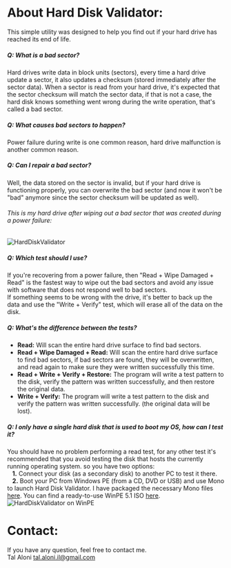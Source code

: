 About Hard Disk Validator:
==========================
This simple utility was designed to help you find out if your hard drive has reached its end of life.  

##### Q: What is a bad sector?  
Hard drives write data in block units (sectors), every time a hard drive update a sector, it also updates a checksum (stored immediately after the sector data). When a sector is read from your hard drive, it's expected that the sector checksum will match the sector data, if that is not a case, the hard disk knows something went wrong during the write operation, that's called a bad sector.  

##### Q: What causes bad sectors to happen?  
Power failure during write is one common reason, hard drive malfunction is another common reason.  

##### Q: Can I repair a bad sector? 
Well, the data stored on the sector is invalid, but if your hard drive is functioning properly, you can overwrite the bad sector (and now it won't be "bad" anymore since the sector checksum will be updated as well).  

###### This is my hard drive after wiping out a bad sector that was created during a power failure:  
![HardDiskValidator](HardDiskValidator.png)

##### Q: Which test should I use? 
If you're recovering from a power failure, then "Read + Wipe Damaged + Read" is the fastest way to wipe out the bad sectors and avoid any issue with software that does not respond well to bad sectors.  
If something seems to be wrong with the drive, it's better to back up the data and use the "Write + Verify" test, which will erase all of the data on the disk. 

##### Q: What's the difference between the tests? 
* **Read:** Will scan the entire hard drive surface to find bad sectors.  
* **Read + Wipe Damaged + Read:** Will scan the entire hard drive surface to find bad sectors, if bad sectors are found, they will be overwritten, and read again to make sure they were written successfully this time. 
* **Read + Write + Verify + Restore:** The program will write a test pattern to the disk, verify the pattern was written successfully, and then restore the original data. 
* **Write + Verify:** The program will write a test pattern to the disk and verify the pattern was written successfully. (the original data will be lost). 

##### Q: I only have a single hard disk that is used to boot my OS, how can I test it? 
You should have no problem performing a read test, for any other test it's recommended that you avoid testing the disk that hosts the currently running operating system. so you have two options:   
&nbsp;&nbsp; **1.** Connect your disk (as a secondary disk) to another PC to test it there.   
&nbsp;&nbsp; **2.** Boot your PC from Windows PE (from a CD, DVD or USB) and use Mono to launch Hard Disk Validator. I have packaged the necessary Mono files [here](https://drive.google.com/file/d/1cHBupD6LfuFeatFgncX9CMu3HQPkaXlZ/view?usp=sharing). You can find a ready-to-use WinPE 5.1 ISO [here](https://drive.google.com/open?id=0B1wrdynUizpMOWEwWFBnMlBkRUU). 
![HardDiskValidator on WinPE](HardDiskValidator-WinPE.png)

Contact:
========
If you have any question, feel free to contact me.  
Tal Aloni <tal.aloni.il@gmail.com>
